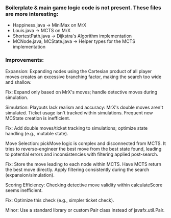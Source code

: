 ### Boilerplate & main game logic code is not present. These files are more interesting:

- Happiness.java -> MiniMax on MrX
- Louis.java -> MCTS on MrX
- ShortestPath.java -> Dijkstra's Algorithm implementation
- MCNode.java, MCState.java -> Helper types for the MCTS implementation



### Improvements:

Expansion: Expanding nodes using the Cartesian product of all player moves creates an excessive branching factor, making the search too wide and shallow.

Fix: Expand only based on MrX's moves; handle detective moves during simulation.

Simulation: Playouts lack realism and accuracy: MrX's double moves aren't simulated. Ticket usage isn't tracked within simulations. Frequent new MCState creation is inefficient.

Fix: Add double moves/ticket tracking to simulations; optimize state handling (e.g., mutable state).

Move Selection: pickMove logic is complex and disconnected from MCTS. It tries to reverse-engineer the best move from the best state found, leading to potential errors and inconsistencies with filtering applied post-search.

Fix: Store the move leading to each node within MCTS. Have MCTS return the best move directly. Apply filtering consistently during the search (expansion/simulation).

Scoring Efficiency: Checking detective move validity within calculateScore seems inefficient.

Fix: Optimize this check (e.g., simpler ticket check).

Minor: Use a standard library or custom Pair class instead of javafx.util.Pair.
